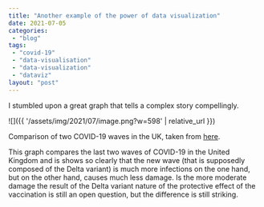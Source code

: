 ```yaml
---
title: "Another example of the power of data visualization"
date: 2021-07-05
categories: 
 - "blog"
tags: 
 - "covid-19"
 - "data-visualisation"
 - "data-visualization"
 - "dataviz"
layout: "post"
---
```


I stumbled upon a great graph that tells a complex story compellingly.

![]({{ '/assets/img/2021/07/image.png?w=598' | relative_url }})

Comparison of two COVID-19 waves in the UK, taken from [here](https://www.linkedin.com/posts/yevtarler_datascience-datavisualization-dataanalytics-activity-6817686875751383040-Hq-j).

This graph compares the last two waves of COVID-19 in the United Kingdom and is shows so clearly that the new wave (that is supposedly composed of the Delta variant) is much more infections on the one hand, but on the other hand, causes much less damage. Is the more moderate damage the result of the Delta variant nature of the protective effect of the vaccination is still an open question, but the difference is still striking.
